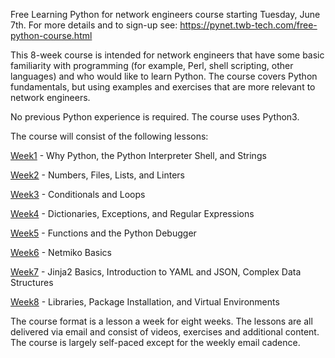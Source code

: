 Free Learning Python for network engineers course starting Tuesday, June 7th. For more details and to sign-up see: https://pynet.twb-tech.com/free-python-course.html

This 8-week course is intended for network engineers that have some basic familiarity with programming (for example, Perl, shell scripting, other languages) and who would like to learn Python. The course covers Python fundamentals, but using examples and exercises that are more relevant to network engineers.

No previous Python experience is required. The course uses Python3.

The course will consist of the following lessons:

[Week1](week1/Week1.md) - Why Python, the Python Interpreter Shell, and Strings

[Week2](week2/Week2.md) - Numbers, Files, Lists, and Linters

[Week3](week3/Week3.md) - Conditionals and Loops

[Week4](week4/Week4.md) - Dictionaries, Exceptions, and Regular Expressions

[Week5](week5/Week5.md) - Functions and the Python Debugger

[Week6](week6/Week6.md) - Netmiko Basics

[Week7](week7/Week7.md) - Jinja2 Basics, Introduction to YAML and JSON, Complex Data Structures

[Week8](week8/Week8.md) - Libraries, Package Installation, and Virtual Environments

The course format is a lesson a week for eight weeks. The lessons are all delivered via email and consist of videos, exercises and additional content. The course is largely self-paced except for the weekly email cadence.
